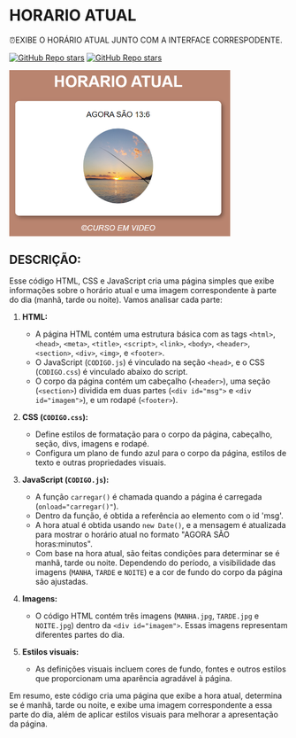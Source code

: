 # HORARIO ATUAL
⏰EXIBE O HORÁRIO ATUAL JUNTO COM A INTERFACE CORRESPODENTE. 

[![GitHub Repo stars](https://img.shields.io/badge/VILHALVA-GITHUB-03A9F4?logo=github)](https://github.com/VILHALVA)
[![GitHub Repo stars](https://img.shields.io/badge/MEUS-CURSOS-03A9F4?logo=github)](https://github.com/VILHALVA?tab=repositories&q=CURSO&type=public&language=&sort=) <br>

<img src="FOTO.png" align="center" width="400"> <br>

## DESCRIÇÃO:
Esse código HTML, CSS e JavaScript cria uma página simples que exibe informações sobre o horário atual e uma imagem correspondente à parte do dia (manhã, tarde ou noite). Vamos analisar cada parte:

1. **HTML:**
   - A página HTML contém uma estrutura básica com as tags `<html>`, `<head>`, `<meta>`, `<title>`, `<script>`, `<link>`, `<body>`, `<header>`, `<section>`, `<div>`, `<img>`, e `<footer>`.
   - O JavaScript (`CODIGO.js`) é vinculado na seção `<head>`, e o CSS (`CODIGO.css`) é vinculado abaixo do script.
   - O corpo da página contém um cabeçalho (`<header>`), uma seção (`<section>`) dividida em duas partes (`<div id="msg">` e `<div id="imagem">`), e um rodapé (`<footer>`).

2. **CSS (`CODIGO.css`):**
   - Define estilos de formatação para o corpo da página, cabeçalho, seção, divs, imagens e rodapé.
   - Configura um plano de fundo azul para o corpo da página, estilos de texto e outras propriedades visuais.

3. **JavaScript (`CODIGO.js`):**
   - A função `carregar()` é chamada quando a página é carregada (`onload="carregar()"`).
   - Dentro da função, é obtida a referência ao elemento com o id 'msg'.
   - A hora atual é obtida usando `new Date()`, e a mensagem é atualizada para mostrar o horário atual no formato "AGORA SÃO horas:minutos".
   - Com base na hora atual, são feitas condições para determinar se é manhã, tarde ou noite. Dependendo do período, a visibilidade das imagens (`MANHA`, `TARDE` e `NOITE`) e a cor de fundo do corpo da página são ajustadas.

4. **Imagens:**
   - O código HTML contém três imagens (`MANHA.jpg`, `TARDE.jpg` e `NOITE.jpg`) dentro da `<div id="imagem">`. Essas imagens representam diferentes partes do dia.

5. **Estilos visuais:**
   - As definições visuais incluem cores de fundo, fontes e outros estilos que proporcionam uma aparência agradável à página.

Em resumo, este código cria uma página que exibe a hora atual, determina se é manhã, tarde ou noite, e exibe uma imagem correspondente a essa parte do dia, além de aplicar estilos visuais para melhorar a apresentação da página.
